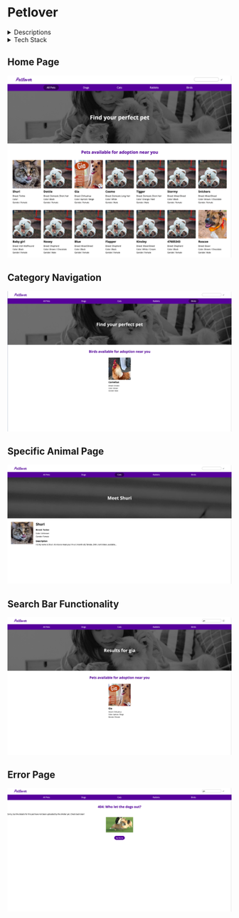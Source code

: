 # Petlover

<details>
    <summary>Descriptions</summary>
    An adoption website that lets users view all the animal listings of available pets that are up for adoption. Website lets your view all the pets or search by categories. You can also see specific information regarding each pet in their perspective profile page.
</details>

<details>
    <summary>Tech Stack</summary>
    Javascript ||
    React ||
    HTML ||
    CSS ||
    Flexbox
</details>


## Home Page
![Screenshot](homepage.png)

## Category Navigation
![Screenshot](category.png)

## Specific Animal Page
![Screenshot](specificpage.png)

## Search Bar Functionality
![Screenshot](search.png)

## Error Page
![Screenshot](error.png)